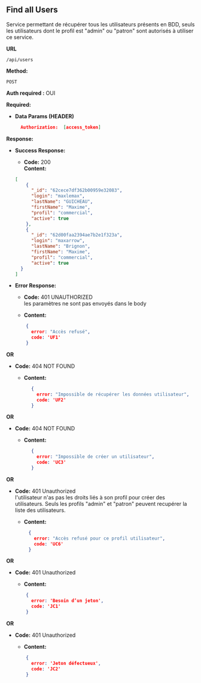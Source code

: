 ## **Find all Users**

Service permettant de récupérer tous les utilisateurs présents en BDD,  seuls les utilisateurs dont le profil est "admin" ou "patron" sont autorisés à utiliser ce service.

**URL**

    /api/users

**Method:**

`POST`

**Auth required :**  OUI

**Required:**
- **Data Params (HEADER)**
    ```json
      Authorization:  [access_token]
    ```

**Response:**
- **Success Response:**

    - **Code:** 200 <br />
      **Content:**

    ```json
    [
        {
          "_id": "62cece7df362b00959e32083",
          "login": "maxlemax",
          "lastName": "GUICHEAU",
          "firstName": "Maxime",
          "profil": "commercial",
          "active": true
        },
        {
          "_id": "62d00faa2394ae7b2e1f323a",
          "login": "maxarrow",
          "lastName": "Brignon",
          "firstName": "Maxime",
          "profil": "commercial",
          "active": true
      }
    ]
    ```
- **Error Response:**

    - **Code:** 401 UNAUTHORIZED <br />
      les paramètres ne sont pas envoyés dans le body

    - **Content:**
    ```json
        {
          error: "Accès refusé",
          code: 'UF1'
        }
    ```
**OR**
- **Code:** 404 NOT FOUND   <br />

    - **Content:**
  ```json
        {
          error: "Impossible de récupérer les données utilisateur",
          code: 'UF2'
        }
  ```
**OR**
- **Code:**  404 NOT FOUND <br />

    - **Content:**
  ```json
        {
          error: "Impossible de créer un utilisateur",
          code: 'UC3'
        }
  ```

**OR**
- **Code:**  401 Unauthorized <br />
  l'utilisateur n'as pas les droits liés à son profil pour créer des utilisateurs. Seuls les profils "admin" et "patron" peuvent recupérer la liste des utilisateurs.

    - **Content:**
  ```json
       {
         error: "Accès refusé pour ce profil utilisateur",
         code: 'UC6'
       }
  ```
**OR**
- **Code:**  401 Unauthorized <br />

  - **Content:**
  ```json
      {
        error: 'Besoin d’un jeton',
        code: 'JC1'
      }
  ```

**OR**
- **Code:**  401 Unauthorized <br />

  - **Content:**
  ```json
      {
        error: 'Jeton défectueux',
        code: 'JC2'
      }
  ```






